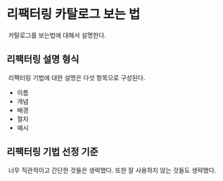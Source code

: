 # 리팩터링 카탈로그 보는 법

&nbsp;카탈로그를 보는법에 대해서 설명한다.

## 리팩터링 설명 형식

&nbsp;리팩터링 기법에 대한 설명은 다섯 항목으로 구성된다.

- 이름
- 개념
- 배경
- 절차
- 예시

## 리팩터링 기법 선정 기준

&nbsp;너무 직관적이고 간단한 것들은 생략했다. 또한 잘 사용하지 않는 것들도 생략했다.
